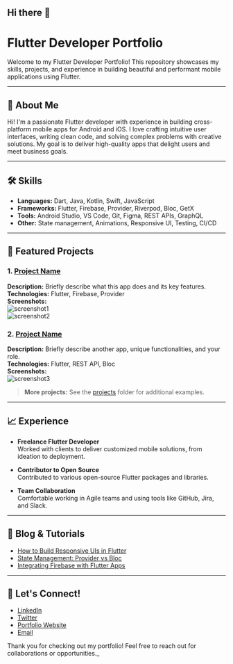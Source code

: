 ## Hi there 👋

# Flutter Developer Portfolio

Welcome to my Flutter Developer Portfolio! This repository showcases my skills, projects, and experience in building beautiful and performant mobile applications using Flutter.

---

## 🚀 About Me

Hi! I'm a passionate Flutter developer with experience in building cross-platform mobile apps for Android and iOS. I love crafting intuitive user interfaces, writing clean code, and solving complex problems with creative solutions. My goal is to deliver high-quality apps that delight users and meet business goals.

---

## 🛠️ Skills

- **Languages:** Dart, Java, Kotlin, Swift, JavaScript
- **Frameworks:** Flutter, Firebase, Provider, Riverpod, Bloc, GetX
- **Tools:** Android Studio, VS Code, Git, Figma, REST APIs, GraphQL
- **Other:** State management, Animations, Responsive UI, Testing, CI/CD

---

## 📱 Featured Projects

### 1. [Project Name](#)
**Description:** Briefly describe what this app does and its key features.  
**Technologies:** Flutter, Firebase, Provider  
**Screenshots:**  
![screenshot1](path/to/screenshot1.png)  
![screenshot2](path/to/screenshot2.png)

### 2. [Project Name](#)
**Description:** Briefly describe another app, unique functionalities, and your role.  
**Technologies:** Flutter, REST API, Bloc  
**Screenshots:**  
![screenshot3](path/to/screenshot3.png)

> **More projects:** See the [projects](./projects) folder for additional examples.

---

## 📈 Experience

- **Freelance Flutter Developer**  
  Worked with clients to deliver customized mobile solutions, from ideation to deployment.

- **Contributor to Open Source**  
  Contributed to various open-source Flutter packages and libraries.

- **Team Collaboration**  
  Comfortable working in Agile teams and using tools like GitHub, Jira, and Slack.

---

## 📝 Blog & Tutorials

- [How to Build Responsive UIs in Flutter](#)
- [State Management: Provider vs Bloc](#)
- [Integrating Firebase with Flutter Apps](#)

---

## 🤝 Let's Connect!

- [LinkedIn](https://www.linkedin.com/in/yourusername)
- [Twitter](https://twitter.com/yourusername)
- [Portfolio Website](https://yourwebsite.com)
- [Email](mailto:your.email@example.com)

Thank you for checking out my portfolio! Feel free to reach out for collaborations or opportunities._
